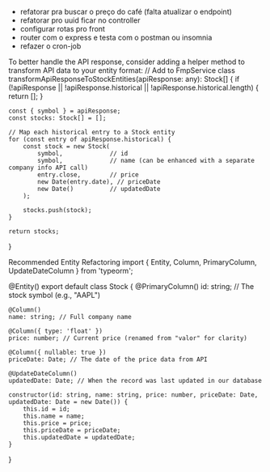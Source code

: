 - refatorar pra buscar o preço do café (falta atualizar o endpoint)
- refatorar pro uuid ficar no controller
- configurar rotas pro front 
- router com o express  e testa com o postman ou insomnia
- refazer o cron-job


To better handle the API response, consider adding a helper method to transform API data to your entity format:
// Add to FmpService class
transformApiResponseToStockEntities(apiResponse: any): Stock[] {
    if (!apiResponse || !apiResponse.historical || !apiResponse.historical.length) {
        return [];
    }
    
    const { symbol } = apiResponse;
    const stocks: Stock[] = [];
    
    // Map each historical entry to a Stock entity
    for (const entry of apiResponse.historical) {
        const stock = new Stock(
            symbol,             // id
            symbol,             // name (can be enhanced with a separate company info API call)
            entry.close,        // price
            new Date(entry.date), // priceDate
            new Date()          // updatedDate
        );
        
        stocks.push(stock);
    }
    
    return stocks;
}

Recommended Entity Refactoring
import { Entity, Column, PrimaryColumn, UpdateDateColumn } from 'typeorm';

@Entity()
export default class Stock {
    @PrimaryColumn()
    id: string; // The stock symbol (e.g., "AAPL")
    
    @Column()
    name: string; // Full company name
    
    @Column({ type: 'float' })
    price: number; // Current price (renamed from "valor" for clarity)
    
    @Column({ nullable: true })
    priceDate: Date; // The date of the price data from API
    
    @UpdateDateColumn()
    updatedDate: Date; // When the record was last updated in our database

    constructor(id: string, name: string, price: number, priceDate: Date, updatedDate: Date = new Date()) {
        this.id = id;
        this.name = name;
        this.price = price;
        this.priceDate = priceDate;
        this.updatedDate = updatedDate;
    }
}
